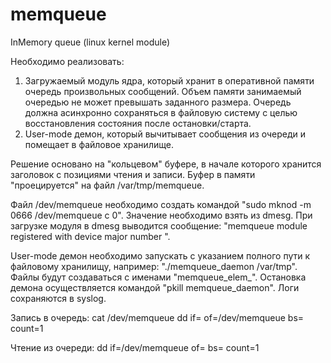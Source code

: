 # memqueue
InMemory queue (linux kernel module)

Необходимо реализовать:
1. Загружаемый модуль ядра, который хранит в оперативной памяти очередь произвольных сообщений. Объем памяти занимаемый очередью не может превышать заданного размера. Очередь должна асинхронно сохраняться в файловую систему с целью восстановления состояния после остановки/старта.
2. User-mode демон, который вычитывает сообщения из очереди и помещает в файловое хранилище.

Решение основано на "кольцевом" буфере, в начале которого хранится заголовок с позициями чтения и записи. Буфер в памяти "проецируется" на файл /var/tmp/memqueue.

Файл /dev/memqueue необходимо создать командой "sudo mknod -m 0666 /dev/memqueue c <MAJOR> 0". Значение <MAJOR> необходимо взять из dmesg. При загрузке модуля в dmesg выводится сообщение: "memqueue module registered with device major number <MAJOR>".

User-mode демон необходимо запускать с указанием полного пути к файловому хранилищу, например: "./memqueue_daemon /var/tmp". Файлы будут создаваться с именами "memqueue_elem_<counter>". Остановка демона осуществляется командой "pkill memqueue_daemon". Логи сохраняются в syslog.

Запись в очередь:
cat <file> /dev/memqueue
dd if=<file> of=/dev/memqueue bs=<size> count=1

Чтение из очереди:
dd if=/dev/memqueue of=<file> bs=<size> count=1

